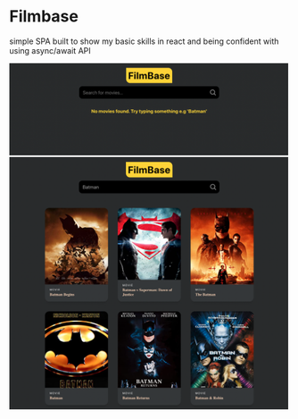 # Filmbase

simple SPA built to show my basic skills in react and being confident with using async/await API


<img src="./screenshots/scr-1.png" width="500px" alt="scr1">
<img src="./screenshots/scr-2.png" width="500px" alt="scr2">

